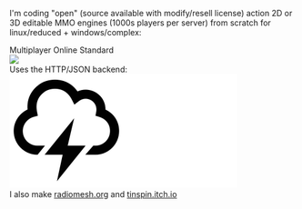 I'm coding "open" (source available with modify/resell license) action 2D or 3D editable MMO engines (1000s players per server) from scratch for linux/reduced + windows/complex:

Multiplayer Online Standard  
<a href="https://github.com/tinspin/fuse"><img style="vertical-align: top;" src="https://raw.githubusercontent.com/tinspin/fuse/84bc0d889414579074588b0d57d8534cbb5871cb/res/svg/mos.svg"></a>  
Uses&nbsp;the&nbsp;HTTP/JSON&nbsp;backend:  
<a href="https://github.com/tinspin/rupy"><img src="https://raw.githubusercontent.com/tinspin/rupy/4ab21ef3c5c8046f931af2b055bf78ad8425ff1a/res/logo.svg"><img src="https://raw.githubusercontent.com/tinspin/rupy/4ab21ef3c5c8046f931af2b055bf78ad8425ff1a/res/logo_light.svg"></a><br>I also make <a href="http://radiomesh.org">radiomesh.org</a> and <a href="http://tinspin.itch.io">tinspin.itch.io</a>
